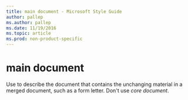 ```yaml
---
title: main document - Microsoft Style Guide
author: pallep
ms.author: pallep
ms.date: 11/19/2016
ms.topic: article
ms.prod: non-product-specific
---
```


# main document

Use to describe the document that contains the unchanging material in a merged document, such as a form letter. Don't use *core document*.
